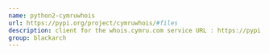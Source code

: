 ```yaml
---
name: python2-cymruwhois
url: https://pypi.org/project/cymruwhois/#files
description: client for the whois.cymru.com service URL : https://pypi.org/project/cymruwhois/#files Groups : blackarch blackarch-networking
group: blackarch
---
```

